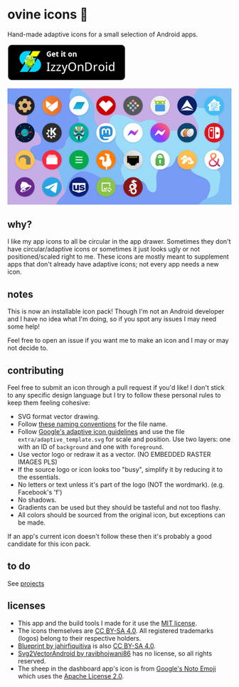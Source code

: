 # ovine icons 🐏

Hand-made adaptive icons for a small selection of Android apps.

[![Get it on IzzyOnDroid](extra/izzyondroid_badge.png)](https://apt.izzysoft.de/fdroid/index/apk/xyz.ovine.icons)

![icon preview image](extra/preview.png)

## why?

I like my app icons to all be circular in the app drawer. Sometimes they don't have circular/adaptive icons or sometimes it just looks ugly or not positioned/scaled right to me. These icons are mostly meant to supplement apps that don't already have adaptive icons; not every app needs a new icon.

## notes

This is now an installable icon pack! Though I'm not an Android developer and I have no idea what I'm doing, so if you spot any issues I may need some help!

Feel free to open an issue if you want me to make an icon and I may or may not decide to.

## contributing

Feel free to submit an icon through a pull request if you'd like! I don't stick to any specific design language but I try to follow these personal rules to keep them feeling cohesive:
- SVG format vector drawing.
- Follow <a href="https://github.com/jahirfiquitiva/Blueprint/wiki/Setting-up-icon-pack-(Part-2}#naming-icons">these naming conventions</a> for the file name.
- Follow [Google's adaptive icon guidelines](https://developer.android.com/google-play/resources/icon-design-specifications) and use the file `extra/adaptive_template.svg` for scale and position. Use two layers: one with an ID of `background` and one with `foreground`.
- Use vector logo or redraw it as a vector. (NO EMBEDDED RASTER IMAGES PLS)
- If the source logo or icon looks too "busy", simplify it by reducing it to the essentials.
- No letters or text unless it's part of the logo (NOT the wordmark). (e.g. Facebook's 'f')
- No shadows.
- Gradients can be used but they should be tasteful and not too flashy.
- All colors should be sourced from the original icon, but exceptions can be made.

If an app's current icon doesn't follow these then it's probably a good candidate for this icon pack.

## to do

See [projects](https://github.com/katacarbix/ovine-icons/projects?type=beta)

## licenses

- This app and the build tools I made for it use the [MIT license](LICENSE).
- The icons themselves are [CC BY-SA 4.0](https://creativecommons.org/licenses/by-sa/4.0/). All registered trademarks (logos) belong to their respective holders.
- [Blueprint by jahirfiquitiva](https://github.com/jahirfiquitiva/Blueprint) is also [CC BY-SA 4.0](https://creativecommons.org/licenses/by-sa/4.0/).
- [Svg2VectorAndroid by ravibhojwani86](https://github.com/ravibhojwani86/Svg2VectorAndroid) has no license, so all rights reserved.
- The sheep in the dashboard app's icon is from [Google's Noto Emoji](https://github.com/googlefonts/noto-emoji/blob/main/svg/emoji_u1f40f.svg) which uses the [Apache License 2.0](https://github.com/googlefonts/noto-emoji/blob/main/LICENSE).
